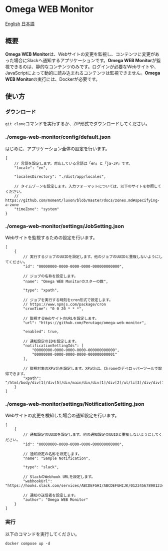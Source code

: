 # Omega WEB Monitor
[English](https://github.com/Perutago/omega-web-monitor/blob/main/README.md)
[日本語](https://github.com/Perutago/omega-web-monitor/blob/main/README-ja.md)

## 概要
**Omega WEB Monitor**は、Webサイトの変更を監視し、コンテンツに変更があった場合にSlackへ通知するアプリケーションです。**Omega WEB Monitor**が監視できるのは、静的なコンテンツのみです。ログインが必要なWebサイトや、JavaScriptによって動的に読み込まれるコンテンツは監視できません。**Omega WEB Monitor**の実行には、Dockerが必要です。

## 使い方

### ダウンロード
`git clone`コマンドを実行するか、ZIP形式でダウンロードしてください。

### ./omega-web-monitor/config/default.json
はじめに、アプリケーション全体の設定を行います。
```
{
    // 言語を設定します。対応している言語は「en」と「ja-JP」です。
    "locale": "en",

    "localesDirectory": "./dist/app/locales",

    // タイムゾーンを設定します。入力フォーマットについては、以下のサイトを参照してください。
    // https://github.com/moment/luxon/blob/master/docs/zones.md#specifying-a-zone
    "timeZone": "system"
}
```

### ./omega-web-monitor/settings/JobSetting.json
Webサイトを監視するための設定を行います。
```
[
    {
        // 実行するジョブのUUIDを設定します。他のジョブのUUIDと重複しないようにしてください。
        "id": "00000000-0000-0000-0000-000000000000",

        // ジョブの名称を設定します。
        "name": "Omega WEB Monitorのスターの数",

        "type": "xpath",

        // ジョブを実行する時刻をcron形式で設定します。
        // https://www.npmjs.com/package/cron
        "cronTime": "0 0 20 * * *",

        // 監視するWebサイトのURLを設定します。
        "url": "https://github.com/Perutago/omega-web-monitor",

        "enabled": true,

        // 通知設定のIDを設定します。
        "notificationSettingIds": [
            "00000000-0000-0000-0000-000000000000",
            "00000000-0000-0000-0000-000000000001"
        ],

        // 監視対象のXPathを設定します。XPathは、Chromeのデベロッパーツールで取得できます。
        "xpath": "/html/body/div[1]/div[5]/div/main/div/div[1]/div[2]/ul/li[3]/div/div[1]/form/button/span[2]/text()"
    }
]
```

### ./omega-web-monitor/settings/NotificationSetting.json
Webサイトの変更を検知した場合の通知設定を行います。
```
[
    {
        // 通知設定のUUIDを設定します。他の通知設定のUUIDと重複しないようにしてください。
        "id": "00000000-0000-0000-0000-000000000000",

        // 通知設定の名称を設定します。
        "name": "Sample Notification",

        "type": "slack",

        // SlackのWebhook URLを設定します。
        "webhookUrl": "https://hooks.slack.com/services/ABCDEFGHI/ABCDEFGHIJK/012345678901234567890123",

        // 通知の送信者を設定します。
        "author": "Omega WEB Monitor"
    }
]
```

### 実行
以下のコマンドを実行してください。
```
docker compose up -d
```